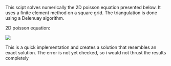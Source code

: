 
This scipt solves numerically the 2D poisson equation presented below. It uses a finite element method on a square grid. The triangulation is done using a Delenuay algorithm. 

2D poisson equation:

<img src="https://render.githubusercontent.com/render/math?math=\nabla u = f">

This is a quick implementation and creates a solution that resembles an exact solution. The error is not yet checked, so i would not thrust the results completely 
